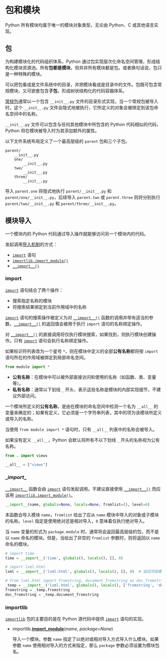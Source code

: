 # 包和模块

Python 所有模块均属于唯一的模块对象类型，无论由 Python、C 或其他语言实现。

## 包

为构建模块化的代码组织体系，Python 通过包实现层次化命名空间管理，形成结构化模块资源池。所有**包都是模块**，但并非所有模块都是包。或者换句话说，包只是一种特殊的模块。

可以把包看成是文件系统中的目录，并把模块看成是目录中的文件。包既可包含常规模块，又可嵌套包含**子包**，形成树状结构化的代码容器体系。

[常规包](https://docs.python.org/zh-cn/3/reference/import.html#regular-packages)通常以一个包含 `__init__.py` 文件的目录形式实现，当一个常规包被导入时，这个 `__init__.py` 文件会隐式地被执行，它所定义的对象会被绑定到该包命名空间中的名称。

`__init__.py` 文件可以包含与任何其他模块中所包含的 Python 代码相似的代码，Python 将在模块被导入时为其添加额外的属性。

以下文件系统布局定义了一个最高层级的 `parent` 包和三个子包。

```
parent/
    __init__.py
    one/
        __init__.py
    two/
        __init__.py
    three/
        __init__.py
```

导入 `parent.one` 将隐式地执行 `parent/__init__.py` 和 `parent/one/__init__.py`，后续导入 `parent.two` 或 `parent.three` 则将分别执行 `parent/two/__init__.py` 和 `parent/three/__init__.py`。

## 模块导入

一个模块内的 Python 代码通过导入操作就能够访问另一个模块内的代码。

发起调用[导入机制](https://docs.python.org/zh-cn/3/reference/import.html)的方式：

- [`import`](https://docs.python.org/zh-cn/3/reference/simple_stmts.html#import) 语句
- [`importlib.import_module()`](https://docs.python.org/zh-cn/3/library/importlib.html#importlib.import_module)
- [`__import__()`](https://docs.python.org/zh-cn/3/library/functions.html#import__)

### import

[`import`](https://docs.python.org/zh-cn/3/reference/simple_stmts.html#import) 语句结合了两个操作：

- 搜索指定名称的模块
- 将搜索结果绑定到当前作用域中的名称

[`import`](https://docs.python.org/zh-cn/3/reference/simple_stmts.html#import) 语句的搜索操作被定义为对 [`__import__()`](https://docs.python.org/zh-cn/3/library/functions.html#import__) 函数的调用并带有适当的参数，[`__import__()`](https://docs.python.org/zh-cn/3/library/functions.html#import__) 的返回值会被用于执行 `import` 语句的名称绑定操作。

对 [`__import__()`](https://docs.python.org/zh-cn/3/library/functions.html#import__) 的直接调用将仅执行模块搜索，如果找到，则执行模块创建操作。只有 [`import`](https://docs.python.org/zh-cn/3/reference/simple_stmts.html#import) 语句会执行名称绑定操作。

如果标识符列表改为一个星号 `*`，则在模块中定义的全部**公有名称**都将按 `import` 语句所在的作用域被绑定到局部命名空间。

```python
from module import *
```

- **公有名称**：在模块中可以被外部直接访问和使用的名称（如函数、类、变量等）。
- **私有名称**：通常以下划线 `_` 开头，表示这些名称是模块的内部实现细节，不建议外部访问。

一个模块所定义的**公有名称**，是由在模块的命名空间中检测一个名为 `__all__` 的变量来确定的；如果有定义，它必须是一个字符串列表，其中的项为该模块所定义或导入的名称。

当使用 `from module import *` 语句时，只有 `__all__` 列表中的名称会被导入。

如果没有定义 `__all__`，Python 会默认将所有不以下划线 `_` 开头的名称视为公有名称。

```python
from . import views

__all__ = ["views"]
```

### \__import__

[`__import__`](https://docs.python.org/zh-cn/3/library/functions.html#import__) 函数会由 [`import`](https://docs.python.org/zh-cn/3/reference/simple_stmts.html#import) 语句发起调用。不建议直接使用 [`__import__()`](https://docs.python.org/zh-cn/3/library/functions.html#import__) 而应该用 [`importlib.import_module()`](https://docs.python.org/zh-cn/3/library/importlib.html#importlib.import_module)。

```python
__import__(name, globals=None, locals=None, fromlist=(), level=0)
```

本函数会导入模块 `name`，`fromlist` 给出了应从 `name` 模块中导入的对象或子模块的名称。`level` 指定是使用绝对还是相对导入，`0` 意味着仅执行绝对导入。

当 `name` 变量的形式为 `package.module` 时，通常将会返回最高层级的包，而不是以 `name` 命名的模块。但是，当给出了非空的 `fromlist` 参数时，则将返回以 `name` 命名的模块。

```python
# import time
time = __import__('time', globals(), locals(), [], 0)

# import lxml.html
lxml = __import__('lxml.html', globals(), locals(), [], 0)  # 返回顶层模块

# from lxml.html import fromstring, document_fromstring as doc_fromstring
_temp = __import__('lxml.html', globals(), locals(), ['fromstring', 'document_fromstring'], 0)  # 返回 name 模块
fromstring = _temp.fromstring
doc_fromstring = _temp.document_fromstring
```

### importlib

[`importlib`](https://docs.python.org/zh-cn/3/library/importlib.html) 包的主要目的是在 Python 源代码中提供 [`import`](https://docs.python.org/zh-cn/3/reference/simple_stmts.html#import) 语句的实现。

- importlib.[**import_module**](https://docs.python.org/zh-cn/3/library/importlib.html#importlib.import_module)(*name*, *package*=*None*)

  导入一个模块。参数 `name` 指定了以绝对或相对导入方式导入什么模块。如果参数 `name` 使用相对导入的方式来指定，那么 `package` 参数必须设置为模块包名。

